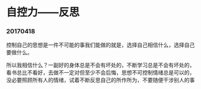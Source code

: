 # 自控力——反思

### 20170418

控制自己的思想是一件不可能的事我们能做的就是，选择自己相信什么，选择自己要做什么。

所以我相信什么？一副好的身体总是不会有坏处的，不断学习总是不会有坏处的，看书总比不看好，去做不一定对但至少不会后悔，思想不可控制情绪总是可以的，没必要照顾所有人的情绪，试着不断反思自己的所作所为，不要随便干涉别人的事

